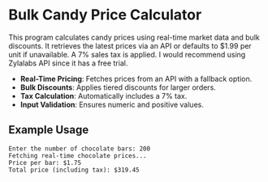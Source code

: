 # Bulk Candy Price Calculator

This program calculates candy prices using real-time market data and bulk discounts. It retrieves the latest prices via an API or defaults to $1.99 per unit if unavailable. A 7% sales tax is applied. I would recommend using Zylalabs API since it has a free trial.

- **Real-Time Pricing**: Fetches prices from an API with a fallback option.
- **Bulk Discounts**: Applies tiered discounts for larger orders.
- **Tax Calculation**: Automatically includes a 7% tax.
- **Input Validation**: Ensures numeric and positive values.

## Example Usage
```
Enter the number of chocolate bars: 200
Fetching real-time chocolate prices...
Price per bar: $1.75
Total price (including tax): $319.45

```

